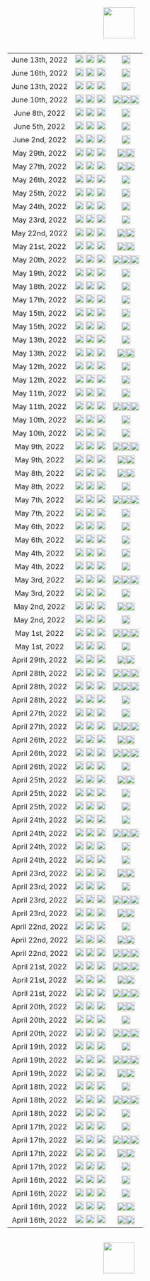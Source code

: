 <html><center><img src="https://upload.wikimedia.org/wikipedia/en/0/03/National_Basketball_Association_logo.svg" width="70"></center><br><center><table align="center">
<tr><td style="text-align:center">June 13th, 2022</td><td style="text-align:center"><img src="https://upload.wikimedia.org/wikipedia/en/8/8f/Boston_Celtics.svg" width="20">  <img src="https://upload.wikimedia.org/wikipedia/commons/8/88/At_sign.svg" width="20"> <img src="https://upload.wikimedia.org/wikipedia/en/0/01/Golden_State_Warriors_logo.svg" width="20"></td><td style="text-align:center"><img src="https://upload.wikimedia.org/wikipedia/commons/3/30/Star-full.png" width="20"></td></tr>
<tr><td style="text-align:center">June 16th, 2022</td><td style="text-align:center"><img src="https://upload.wikimedia.org/wikipedia/en/0/01/Golden_State_Warriors_logo.svg" width="20">  <img src="https://upload.wikimedia.org/wikipedia/commons/8/88/At_sign.svg" width="20"> <img src="https://upload.wikimedia.org/wikipedia/en/8/8f/Boston_Celtics.svg" width="20"></td><td style="text-align:center"><img src="https://upload.wikimedia.org/wikipedia/commons/3/30/Star-full.png" width="20"></td></tr>
<tr><td style="text-align:center">June 13th, 2022</td><td style="text-align:center"><img src="https://upload.wikimedia.org/wikipedia/en/8/8f/Boston_Celtics.svg" width="20">  <img src="https://upload.wikimedia.org/wikipedia/commons/8/88/At_sign.svg" width="20"> <img src="https://upload.wikimedia.org/wikipedia/en/0/01/Golden_State_Warriors_logo.svg" width="20"></td><td style="text-align:center"><img src="https://upload.wikimedia.org/wikipedia/commons/3/30/Star-full.png" width="20"></td></tr>
<tr><td style="text-align:center">June 10th, 2022</td><td style="text-align:center"><img src="https://upload.wikimedia.org/wikipedia/en/0/01/Golden_State_Warriors_logo.svg" width="20">  <img src="https://upload.wikimedia.org/wikipedia/commons/8/88/At_sign.svg" width="20"> <img src="https://upload.wikimedia.org/wikipedia/en/8/8f/Boston_Celtics.svg" width="20"></td><td style="text-align:center"><img src="https://upload.wikimedia.org/wikipedia/commons/3/30/Star-full.png" width="20"><img src="https://upload.wikimedia.org/wikipedia/commons/3/30/Star-full.png" width="20"><img src="https://upload.wikimedia.org/wikipedia/commons/3/30/Star-full.png" width="20"></td></tr>
<tr><td style="text-align:center">June 8th, 2022</td><td style="text-align:center"><img src="https://upload.wikimedia.org/wikipedia/en/0/01/Golden_State_Warriors_logo.svg" width="20">  <img src="https://upload.wikimedia.org/wikipedia/commons/8/88/At_sign.svg" width="20"> <img src="https://upload.wikimedia.org/wikipedia/en/8/8f/Boston_Celtics.svg" width="20"></td><td style="text-align:center"><img src="https://upload.wikimedia.org/wikipedia/commons/3/30/Star-full.png" width="20"></td></tr>
<tr><td style="text-align:center">June 5th, 2022</td><td style="text-align:center"><img src="https://upload.wikimedia.org/wikipedia/en/8/8f/Boston_Celtics.svg" width="20">  <img src="https://upload.wikimedia.org/wikipedia/commons/8/88/At_sign.svg" width="20"> <img src="https://upload.wikimedia.org/wikipedia/en/0/01/Golden_State_Warriors_logo.svg" width="20"></td><td style="text-align:center"><img src="https://upload.wikimedia.org/wikipedia/commons/7/7a/Star-empty.png" width="20"></td></tr>
<tr><td style="text-align:center">June 2nd, 2022</td><td style="text-align:center"><img src="https://upload.wikimedia.org/wikipedia/en/8/8f/Boston_Celtics.svg" width="20">  <img src="https://upload.wikimedia.org/wikipedia/commons/8/88/At_sign.svg" width="20"> <img src="https://upload.wikimedia.org/wikipedia/en/0/01/Golden_State_Warriors_logo.svg" width="20"></td><td style="text-align:center"><img src="https://upload.wikimedia.org/wikipedia/commons/3/30/Star-full.png" width="20"></td></tr>
<tr><td style="text-align:center">May 29th, 2022</td><td style="text-align:center"><img src="https://upload.wikimedia.org/wikipedia/en/8/8f/Boston_Celtics.svg" width="20">  <img src="https://upload.wikimedia.org/wikipedia/commons/8/88/At_sign.svg" width="20"> <img src="https://upload.wikimedia.org/wikipedia/en/f/fb/Miami_Heat_logo.svg" width="20"></td><td style="text-align:center"><img src="https://upload.wikimedia.org/wikipedia/commons/3/30/Star-full.png" width="20"><img src="https://upload.wikimedia.org/wikipedia/commons/3/30/Star-full.png" width="20"></td></tr>
<tr><td style="text-align:center">May 27th, 2022</td><td style="text-align:center"><img src="https://upload.wikimedia.org/wikipedia/en/f/fb/Miami_Heat_logo.svg" width="20">  <img src="https://upload.wikimedia.org/wikipedia/commons/8/88/At_sign.svg" width="20"> <img src="https://upload.wikimedia.org/wikipedia/en/8/8f/Boston_Celtics.svg" width="20"></td><td style="text-align:center"><img src="https://upload.wikimedia.org/wikipedia/commons/3/30/Star-full.png" width="20"><img src="https://upload.wikimedia.org/wikipedia/commons/3/30/Star-full.png" width="20"></td></tr>
<tr><td style="text-align:center">May 26th, 2022</td><td style="text-align:center"><img src="https://upload.wikimedia.org/wikipedia/en/9/97/Dallas_Mavericks_logo.svg" width="20">  <img src="https://upload.wikimedia.org/wikipedia/commons/8/88/At_sign.svg" width="20"> <img src="https://upload.wikimedia.org/wikipedia/en/0/01/Golden_State_Warriors_logo.svg" width="20"></td><td style="text-align:center"><img src="https://upload.wikimedia.org/wikipedia/commons/3/30/Star-full.png" width="20"></td></tr>
<tr><td style="text-align:center">May 25th, 2022</td><td style="text-align:center"><img src="https://upload.wikimedia.org/wikipedia/en/8/8f/Boston_Celtics.svg" width="20">  <img src="https://upload.wikimedia.org/wikipedia/commons/8/88/At_sign.svg" width="20"> <img src="https://upload.wikimedia.org/wikipedia/en/f/fb/Miami_Heat_logo.svg" width="20"></td><td style="text-align:center"><img src="https://upload.wikimedia.org/wikipedia/commons/3/30/Star-full.png" width="20"></td></tr>
<tr><td style="text-align:center">May 24th, 2022</td><td style="text-align:center"><img src="https://upload.wikimedia.org/wikipedia/en/0/01/Golden_State_Warriors_logo.svg" width="20">  <img src="https://upload.wikimedia.org/wikipedia/commons/8/88/At_sign.svg" width="20"> <img src="https://upload.wikimedia.org/wikipedia/en/9/97/Dallas_Mavericks_logo.svg" width="20"></td><td style="text-align:center"><img src="https://upload.wikimedia.org/wikipedia/commons/3/30/Star-full.png" width="20"></td></tr>
<tr><td style="text-align:center">May 23rd, 2022</td><td style="text-align:center"><img src="https://upload.wikimedia.org/wikipedia/en/f/fb/Miami_Heat_logo.svg" width="20">  <img src="https://upload.wikimedia.org/wikipedia/commons/8/88/At_sign.svg" width="20"> <img src="https://upload.wikimedia.org/wikipedia/en/8/8f/Boston_Celtics.svg" width="20"></td><td style="text-align:center"><img src="https://upload.wikimedia.org/wikipedia/commons/7/7a/Star-empty.png" width="20"></td></tr>
<tr><td style="text-align:center">May 22nd, 2022</td><td style="text-align:center"><img src="https://upload.wikimedia.org/wikipedia/en/0/01/Golden_State_Warriors_logo.svg" width="20">  <img src="https://upload.wikimedia.org/wikipedia/commons/8/88/At_sign.svg" width="20"> <img src="https://upload.wikimedia.org/wikipedia/en/9/97/Dallas_Mavericks_logo.svg" width="20"></td><td style="text-align:center"><img src="https://upload.wikimedia.org/wikipedia/commons/3/30/Star-full.png" width="20"><img src="https://upload.wikimedia.org/wikipedia/commons/3/30/Star-full.png" width="20"></td></tr>
<tr><td style="text-align:center">May 21st, 2022</td><td style="text-align:center"><img src="https://upload.wikimedia.org/wikipedia/en/f/fb/Miami_Heat_logo.svg" width="20">  <img src="https://upload.wikimedia.org/wikipedia/commons/8/88/At_sign.svg" width="20"> <img src="https://upload.wikimedia.org/wikipedia/en/8/8f/Boston_Celtics.svg" width="20"></td><td style="text-align:center"><img src="https://upload.wikimedia.org/wikipedia/commons/3/30/Star-full.png" width="20"><img src="https://upload.wikimedia.org/wikipedia/commons/3/30/Star-full.png" width="20"></td></tr>
<tr><td style="text-align:center">May 20th, 2022</td><td style="text-align:center"><img src="https://upload.wikimedia.org/wikipedia/en/9/97/Dallas_Mavericks_logo.svg" width="20">  <img src="https://upload.wikimedia.org/wikipedia/commons/8/88/At_sign.svg" width="20"> <img src="https://upload.wikimedia.org/wikipedia/en/0/01/Golden_State_Warriors_logo.svg" width="20"></td><td style="text-align:center"><img src="https://upload.wikimedia.org/wikipedia/commons/3/30/Star-full.png" width="20"><img src="https://upload.wikimedia.org/wikipedia/commons/3/30/Star-full.png" width="20"><img src="https://upload.wikimedia.org/wikipedia/commons/3/30/Star-full.png" width="20"></td></tr>
<tr><td style="text-align:center">May 19th, 2022</td><td style="text-align:center"><img src="https://upload.wikimedia.org/wikipedia/en/8/8f/Boston_Celtics.svg" width="20">  <img src="https://upload.wikimedia.org/wikipedia/commons/8/88/At_sign.svg" width="20"> <img src="https://upload.wikimedia.org/wikipedia/en/f/fb/Miami_Heat_logo.svg" width="20"></td><td style="text-align:center"><img src="https://upload.wikimedia.org/wikipedia/commons/7/7a/Star-empty.png" width="20"></td></tr>
<tr><td style="text-align:center">May 18th, 2022</td><td style="text-align:center"><img src="https://upload.wikimedia.org/wikipedia/en/9/97/Dallas_Mavericks_logo.svg" width="20">  <img src="https://upload.wikimedia.org/wikipedia/commons/8/88/At_sign.svg" width="20"> <img src="https://upload.wikimedia.org/wikipedia/en/0/01/Golden_State_Warriors_logo.svg" width="20"></td><td style="text-align:center"><img src="https://upload.wikimedia.org/wikipedia/commons/7/7a/Star-empty.png" width="20"></td></tr>
<tr><td style="text-align:center">May 17th, 2022</td><td style="text-align:center"><img src="https://upload.wikimedia.org/wikipedia/en/8/8f/Boston_Celtics.svg" width="20">  <img src="https://upload.wikimedia.org/wikipedia/commons/8/88/At_sign.svg" width="20"> <img src="https://upload.wikimedia.org/wikipedia/en/f/fb/Miami_Heat_logo.svg" width="20"></td><td style="text-align:center"><img src="https://upload.wikimedia.org/wikipedia/commons/3/30/Star-full.png" width="20"></td></tr>
<tr><td style="text-align:center">May 15th, 2022</td><td style="text-align:center"><img src="https://upload.wikimedia.org/wikipedia/en/9/97/Dallas_Mavericks_logo.svg" width="20">  <img src="https://upload.wikimedia.org/wikipedia/commons/8/88/At_sign.svg" width="20"> <img src="https://upload.wikimedia.org/wikipedia/en/d/dc/Phoenix_Suns_logo.svg" width="20"></td><td style="text-align:center"><img src="https://upload.wikimedia.org/wikipedia/commons/7/7a/Star-empty.png" width="20"></td></tr>
<tr><td style="text-align:center">May 15th, 2022</td><td style="text-align:center"><img src="https://upload.wikimedia.org/wikipedia/en/4/4a/Milwaukee_Bucks_logo.svg" width="20">  <img src="https://upload.wikimedia.org/wikipedia/commons/8/88/At_sign.svg" width="20"> <img src="https://upload.wikimedia.org/wikipedia/en/8/8f/Boston_Celtics.svg" width="20"></td><td style="text-align:center"><img src="https://upload.wikimedia.org/wikipedia/commons/7/7a/Star-empty.png" width="20"></td></tr>
<tr><td style="text-align:center">May 13th, 2022</td><td style="text-align:center"><img src="https://upload.wikimedia.org/wikipedia/en/8/8f/Boston_Celtics.svg" width="20">  <img src="https://upload.wikimedia.org/wikipedia/commons/8/88/At_sign.svg" width="20"> <img src="https://upload.wikimedia.org/wikipedia/en/4/4a/Milwaukee_Bucks_logo.svg" width="20"></td><td style="text-align:center"><img src="https://upload.wikimedia.org/wikipedia/commons/3/30/Star-full.png" width="20"></td></tr>
<tr><td style="text-align:center">May 13th, 2022</td><td style="text-align:center"><img src="https://upload.wikimedia.org/wikipedia/en/f/f1/Memphis_Grizzlies.svg" width="20">  <img src="https://upload.wikimedia.org/wikipedia/commons/8/88/At_sign.svg" width="20"> <img src="https://upload.wikimedia.org/wikipedia/en/0/01/Golden_State_Warriors_logo.svg" width="20"></td><td style="text-align:center"><img src="https://upload.wikimedia.org/wikipedia/commons/3/30/Star-full.png" width="20"><img src="https://upload.wikimedia.org/wikipedia/commons/3/30/Star-full.png" width="20"></td></tr>
<tr><td style="text-align:center">May 12th, 2022</td><td style="text-align:center"><img src="https://upload.wikimedia.org/wikipedia/en/d/dc/Phoenix_Suns_logo.svg" width="20">  <img src="https://upload.wikimedia.org/wikipedia/commons/8/88/At_sign.svg" width="20"> <img src="https://upload.wikimedia.org/wikipedia/en/9/97/Dallas_Mavericks_logo.svg" width="20"></td><td style="text-align:center"><img src="https://upload.wikimedia.org/wikipedia/commons/7/7a/Star-empty.png" width="20"></td></tr>
<tr><td style="text-align:center">May 12th, 2022</td><td style="text-align:center"><img src="https://upload.wikimedia.org/wikipedia/en/f/fb/Miami_Heat_logo.svg" width="20">  <img src="https://upload.wikimedia.org/wikipedia/commons/8/88/At_sign.svg" width="20"> <img src="https://upload.wikimedia.org/wikipedia/en/0/0e/Philadelphia_76ers_logo.svg" width="20"></td><td style="text-align:center"><img src="https://upload.wikimedia.org/wikipedia/commons/3/30/Star-full.png" width="20"></td></tr>
<tr><td style="text-align:center">May 11th, 2022</td><td style="text-align:center"><img src="https://upload.wikimedia.org/wikipedia/en/0/01/Golden_State_Warriors_logo.svg" width="20">  <img src="https://upload.wikimedia.org/wikipedia/commons/8/88/At_sign.svg" width="20"> <img src="https://upload.wikimedia.org/wikipedia/en/f/f1/Memphis_Grizzlies.svg" width="20"></td><td style="text-align:center"><img src="https://upload.wikimedia.org/wikipedia/commons/7/7a/Star-empty.png" width="20"></td></tr>
<tr><td style="text-align:center">May 11th, 2022</td><td style="text-align:center"><img src="https://upload.wikimedia.org/wikipedia/en/4/4a/Milwaukee_Bucks_logo.svg" width="20">  <img src="https://upload.wikimedia.org/wikipedia/commons/8/88/At_sign.svg" width="20"> <img src="https://upload.wikimedia.org/wikipedia/en/8/8f/Boston_Celtics.svg" width="20"></td><td style="text-align:center"><img src="https://upload.wikimedia.org/wikipedia/commons/3/30/Star-full.png" width="20"><img src="https://upload.wikimedia.org/wikipedia/commons/3/30/Star-full.png" width="20"><img src="https://upload.wikimedia.org/wikipedia/commons/3/30/Star-full.png" width="20"></td></tr>
<tr><td style="text-align:center">May 10th, 2022</td><td style="text-align:center"><img src="https://upload.wikimedia.org/wikipedia/en/9/97/Dallas_Mavericks_logo.svg" width="20">  <img src="https://upload.wikimedia.org/wikipedia/commons/8/88/At_sign.svg" width="20"> <img src="https://upload.wikimedia.org/wikipedia/en/d/dc/Phoenix_Suns_logo.svg" width="20"></td><td style="text-align:center"><img src="https://upload.wikimedia.org/wikipedia/commons/7/7a/Star-empty.png" width="20"></td></tr>
<tr><td style="text-align:center">May 10th, 2022</td><td style="text-align:center"><img src="https://upload.wikimedia.org/wikipedia/en/0/0e/Philadelphia_76ers_logo.svg" width="20">  <img src="https://upload.wikimedia.org/wikipedia/commons/8/88/At_sign.svg" width="20"> <img src="https://upload.wikimedia.org/wikipedia/en/f/fb/Miami_Heat_logo.svg" width="20"></td><td style="text-align:center"><img src="https://upload.wikimedia.org/wikipedia/commons/7/7a/Star-empty.png" width="20"></td></tr>
<tr><td style="text-align:center">May 9th, 2022</td><td style="text-align:center"><img src="https://upload.wikimedia.org/wikipedia/en/f/f1/Memphis_Grizzlies.svg" width="20">  <img src="https://upload.wikimedia.org/wikipedia/commons/8/88/At_sign.svg" width="20"> <img src="https://upload.wikimedia.org/wikipedia/en/0/01/Golden_State_Warriors_logo.svg" width="20"></td><td style="text-align:center"><img src="https://upload.wikimedia.org/wikipedia/commons/3/30/Star-full.png" width="20"><img src="https://upload.wikimedia.org/wikipedia/commons/3/30/Star-full.png" width="20"><img src="https://upload.wikimedia.org/wikipedia/commons/3/30/Star-full.png" width="20"></td></tr>
<tr><td style="text-align:center">May 9th, 2022</td><td style="text-align:center"><img src="https://upload.wikimedia.org/wikipedia/en/8/8f/Boston_Celtics.svg" width="20">  <img src="https://upload.wikimedia.org/wikipedia/commons/8/88/At_sign.svg" width="20"> <img src="https://upload.wikimedia.org/wikipedia/en/4/4a/Milwaukee_Bucks_logo.svg" width="20"></td><td style="text-align:center"><img src="https://upload.wikimedia.org/wikipedia/commons/3/30/Star-full.png" width="20"><img src="https://upload.wikimedia.org/wikipedia/commons/3/30/Star-full.png" width="20"></td></tr>
<tr><td style="text-align:center">May 8th, 2022</td><td style="text-align:center"><img src="https://upload.wikimedia.org/wikipedia/en/f/fb/Miami_Heat_logo.svg" width="20">  <img src="https://upload.wikimedia.org/wikipedia/commons/8/88/At_sign.svg" width="20"> <img src="https://upload.wikimedia.org/wikipedia/en/0/0e/Philadelphia_76ers_logo.svg" width="20"></td><td style="text-align:center"><img src="https://upload.wikimedia.org/wikipedia/commons/3/30/Star-full.png" width="20"><img src="https://upload.wikimedia.org/wikipedia/commons/3/30/Star-full.png" width="20"></td></tr>
<tr><td style="text-align:center">May 8th, 2022</td><td style="text-align:center"><img src="https://upload.wikimedia.org/wikipedia/en/d/dc/Phoenix_Suns_logo.svg" width="20">  <img src="https://upload.wikimedia.org/wikipedia/commons/8/88/At_sign.svg" width="20"> <img src="https://upload.wikimedia.org/wikipedia/en/9/97/Dallas_Mavericks_logo.svg" width="20"></td><td style="text-align:center"><img src="https://upload.wikimedia.org/wikipedia/commons/3/30/Star-full.png" width="20"></td></tr>
<tr><td style="text-align:center">May 7th, 2022</td><td style="text-align:center"><img src="https://upload.wikimedia.org/wikipedia/en/8/8f/Boston_Celtics.svg" width="20">  <img src="https://upload.wikimedia.org/wikipedia/commons/8/88/At_sign.svg" width="20"> <img src="https://upload.wikimedia.org/wikipedia/en/4/4a/Milwaukee_Bucks_logo.svg" width="20"></td><td style="text-align:center"><img src="https://upload.wikimedia.org/wikipedia/commons/3/30/Star-full.png" width="20"><img src="https://upload.wikimedia.org/wikipedia/commons/3/30/Star-full.png" width="20"><img src="https://upload.wikimedia.org/wikipedia/commons/3/30/Star-full.png" width="20"></td></tr>
<tr><td style="text-align:center">May 7th, 2022</td><td style="text-align:center"><img src="https://upload.wikimedia.org/wikipedia/en/f/f1/Memphis_Grizzlies.svg" width="20">  <img src="https://upload.wikimedia.org/wikipedia/commons/8/88/At_sign.svg" width="20"> <img src="https://upload.wikimedia.org/wikipedia/en/0/01/Golden_State_Warriors_logo.svg" width="20"></td><td style="text-align:center"><img src="https://upload.wikimedia.org/wikipedia/commons/7/7a/Star-empty.png" width="20"></td></tr>
<tr><td style="text-align:center">May 6th, 2022</td><td style="text-align:center"><img src="https://upload.wikimedia.org/wikipedia/en/d/dc/Phoenix_Suns_logo.svg" width="20">  <img src="https://upload.wikimedia.org/wikipedia/commons/8/88/At_sign.svg" width="20"> <img src="https://upload.wikimedia.org/wikipedia/en/9/97/Dallas_Mavericks_logo.svg" width="20"></td><td style="text-align:center"><img src="https://upload.wikimedia.org/wikipedia/commons/3/30/Star-full.png" width="20"></td></tr>
<tr><td style="text-align:center">May 6th, 2022</td><td style="text-align:center"><img src="https://upload.wikimedia.org/wikipedia/en/f/fb/Miami_Heat_logo.svg" width="20">  <img src="https://upload.wikimedia.org/wikipedia/commons/8/88/At_sign.svg" width="20"> <img src="https://upload.wikimedia.org/wikipedia/en/0/0e/Philadelphia_76ers_logo.svg" width="20"></td><td style="text-align:center"><img src="https://upload.wikimedia.org/wikipedia/commons/3/30/Star-full.png" width="20"></td></tr>
<tr><td style="text-align:center">May 4th, 2022</td><td style="text-align:center"><img src="https://upload.wikimedia.org/wikipedia/en/0/0e/Philadelphia_76ers_logo.svg" width="20">  <img src="https://upload.wikimedia.org/wikipedia/commons/8/88/At_sign.svg" width="20"> <img src="https://upload.wikimedia.org/wikipedia/en/f/fb/Miami_Heat_logo.svg" width="20"></td><td style="text-align:center"><img src="https://upload.wikimedia.org/wikipedia/commons/7/7a/Star-empty.png" width="20"></td></tr>
<tr><td style="text-align:center">May 4th, 2022</td><td style="text-align:center"><img src="https://upload.wikimedia.org/wikipedia/en/9/97/Dallas_Mavericks_logo.svg" width="20">  <img src="https://upload.wikimedia.org/wikipedia/commons/8/88/At_sign.svg" width="20"> <img src="https://upload.wikimedia.org/wikipedia/en/d/dc/Phoenix_Suns_logo.svg" width="20"></td><td style="text-align:center"><img src="https://upload.wikimedia.org/wikipedia/commons/3/30/Star-full.png" width="20"></td></tr>
<tr><td style="text-align:center">May 3rd, 2022</td><td style="text-align:center"><img src="https://upload.wikimedia.org/wikipedia/en/0/01/Golden_State_Warriors_logo.svg" width="20">  <img src="https://upload.wikimedia.org/wikipedia/commons/8/88/At_sign.svg" width="20"> <img src="https://upload.wikimedia.org/wikipedia/en/f/f1/Memphis_Grizzlies.svg" width="20"></td><td style="text-align:center"><img src="https://upload.wikimedia.org/wikipedia/commons/3/30/Star-full.png" width="20"><img src="https://upload.wikimedia.org/wikipedia/commons/3/30/Star-full.png" width="20"><img src="https://upload.wikimedia.org/wikipedia/commons/3/30/Star-full.png" width="20"></td></tr>
<tr><td style="text-align:center">May 3rd, 2022</td><td style="text-align:center"><img src="https://upload.wikimedia.org/wikipedia/en/4/4a/Milwaukee_Bucks_logo.svg" width="20">  <img src="https://upload.wikimedia.org/wikipedia/commons/8/88/At_sign.svg" width="20"> <img src="https://upload.wikimedia.org/wikipedia/en/8/8f/Boston_Celtics.svg" width="20"></td><td style="text-align:center"><img src="https://upload.wikimedia.org/wikipedia/commons/7/7a/Star-empty.png" width="20"></td></tr>
<tr><td style="text-align:center">May 2nd, 2022</td><td style="text-align:center"><img src="https://upload.wikimedia.org/wikipedia/en/9/97/Dallas_Mavericks_logo.svg" width="20">  <img src="https://upload.wikimedia.org/wikipedia/commons/8/88/At_sign.svg" width="20"> <img src="https://upload.wikimedia.org/wikipedia/en/d/dc/Phoenix_Suns_logo.svg" width="20"></td><td style="text-align:center"><img src="https://upload.wikimedia.org/wikipedia/commons/3/30/Star-full.png" width="20"><img src="https://upload.wikimedia.org/wikipedia/commons/3/30/Star-full.png" width="20"></td></tr>
<tr><td style="text-align:center">May 2nd, 2022</td><td style="text-align:center"><img src="https://upload.wikimedia.org/wikipedia/en/0/0e/Philadelphia_76ers_logo.svg" width="20">  <img src="https://upload.wikimedia.org/wikipedia/commons/8/88/At_sign.svg" width="20"> <img src="https://upload.wikimedia.org/wikipedia/en/f/fb/Miami_Heat_logo.svg" width="20"></td><td style="text-align:center"><img src="https://upload.wikimedia.org/wikipedia/commons/3/30/Star-full.png" width="20"></td></tr>
<tr><td style="text-align:center">May 1st, 2022</td><td style="text-align:center"><img src="https://upload.wikimedia.org/wikipedia/en/0/01/Golden_State_Warriors_logo.svg" width="20">  <img src="https://upload.wikimedia.org/wikipedia/commons/8/88/At_sign.svg" width="20"> <img src="https://upload.wikimedia.org/wikipedia/en/f/f1/Memphis_Grizzlies.svg" width="20"></td><td style="text-align:center"><img src="https://upload.wikimedia.org/wikipedia/commons/3/30/Star-full.png" width="20"><img src="https://upload.wikimedia.org/wikipedia/commons/3/30/Star-full.png" width="20"><img src="https://upload.wikimedia.org/wikipedia/commons/3/30/Star-full.png" width="20"></td></tr>
<tr><td style="text-align:center">May 1st, 2022</td><td style="text-align:center"><img src="https://upload.wikimedia.org/wikipedia/en/4/4a/Milwaukee_Bucks_logo.svg" width="20">  <img src="https://upload.wikimedia.org/wikipedia/commons/8/88/At_sign.svg" width="20"> <img src="https://upload.wikimedia.org/wikipedia/en/8/8f/Boston_Celtics.svg" width="20"></td><td style="text-align:center"><img src="https://upload.wikimedia.org/wikipedia/commons/3/30/Star-full.png" width="20"></td></tr>
<tr><td style="text-align:center">April 29th, 2022</td><td style="text-align:center"><img src="https://upload.wikimedia.org/wikipedia/en/f/f1/Memphis_Grizzlies.svg" width="20">  <img src="https://upload.wikimedia.org/wikipedia/commons/8/88/At_sign.svg" width="20"> <img src="https://upload.wikimedia.org/wikipedia/en/c/c2/Minnesota_Timberwolves_logo.svg" width="20"></td><td style="text-align:center"><img src="https://upload.wikimedia.org/wikipedia/commons/3/30/Star-full.png" width="20"><img src="https://upload.wikimedia.org/wikipedia/commons/3/30/Star-full.png" width="20"></td></tr>
<tr><td style="text-align:center">April 28th, 2022</td><td style="text-align:center"><img src="https://upload.wikimedia.org/wikipedia/en/9/97/Dallas_Mavericks_logo.svg" width="20">  <img src="https://upload.wikimedia.org/wikipedia/commons/8/88/At_sign.svg" width="20"> <img src="https://upload.wikimedia.org/wikipedia/en/5/52/Utah_Jazz_logo_2022.svg" width="20"></td><td style="text-align:center"><img src="https://upload.wikimedia.org/wikipedia/commons/3/30/Star-full.png" width="20"><img src="https://upload.wikimedia.org/wikipedia/commons/3/30/Star-full.png" width="20"><img src="https://upload.wikimedia.org/wikipedia/commons/3/30/Star-full.png" width="20"></td></tr>
<tr><td style="text-align:center">April 28th, 2022</td><td style="text-align:center"><img src="https://upload.wikimedia.org/wikipedia/en/d/dc/Phoenix_Suns_logo.svg" width="20">  <img src="https://upload.wikimedia.org/wikipedia/commons/8/88/At_sign.svg" width="20"> <img src="https://upload.wikimedia.org/wikipedia/en/0/0d/New_Orleans_Pelicans_logo.svg" width="20"></td><td style="text-align:center"><img src="https://upload.wikimedia.org/wikipedia/commons/3/30/Star-full.png" width="20"><img src="https://upload.wikimedia.org/wikipedia/commons/3/30/Star-full.png" width="20"><img src="https://upload.wikimedia.org/wikipedia/commons/3/30/Star-full.png" width="20"></td></tr>
<tr><td style="text-align:center">April 28th, 2022</td><td style="text-align:center"><img src="https://upload.wikimedia.org/wikipedia/en/0/0e/Philadelphia_76ers_logo.svg" width="20">  <img src="https://upload.wikimedia.org/wikipedia/commons/8/88/At_sign.svg" width="20"> <img src="https://upload.wikimedia.org/wikipedia/en/3/36/Toronto_Raptors_logo.svg" width="20"></td><td style="text-align:center"><img src="https://upload.wikimedia.org/wikipedia/commons/7/7a/Star-empty.png" width="20"></td></tr>
<tr><td style="text-align:center">April 27th, 2022</td><td style="text-align:center"><img src="https://upload.wikimedia.org/wikipedia/en/6/67/Chicago_Bulls_logo.svg" width="20">  <img src="https://upload.wikimedia.org/wikipedia/commons/8/88/At_sign.svg" width="20"> <img src="https://upload.wikimedia.org/wikipedia/en/4/4a/Milwaukee_Bucks_logo.svg" width="20"></td><td style="text-align:center"><img src="https://upload.wikimedia.org/wikipedia/commons/7/7a/Star-empty.png" width="20"></td></tr>
<tr><td style="text-align:center">April 27th, 2022</td><td style="text-align:center"><img src="https://upload.wikimedia.org/wikipedia/en/7/76/Denver_Nuggets.svg" width="20">  <img src="https://upload.wikimedia.org/wikipedia/commons/8/88/At_sign.svg" width="20"> <img src="https://upload.wikimedia.org/wikipedia/en/0/01/Golden_State_Warriors_logo.svg" width="20"></td><td style="text-align:center"><img src="https://upload.wikimedia.org/wikipedia/commons/3/30/Star-full.png" width="20"><img src="https://upload.wikimedia.org/wikipedia/commons/3/30/Star-full.png" width="20"><img src="https://upload.wikimedia.org/wikipedia/commons/3/30/Star-full.png" width="20"></td></tr>
<tr><td style="text-align:center">April 26th, 2022</td><td style="text-align:center"><img src="https://upload.wikimedia.org/wikipedia/en/2/24/Atlanta_Hawks_logo.svg" width="20">  <img src="https://upload.wikimedia.org/wikipedia/commons/8/88/At_sign.svg" width="20"> <img src="https://upload.wikimedia.org/wikipedia/en/f/fb/Miami_Heat_logo.svg" width="20"></td><td style="text-align:center"><img src="https://upload.wikimedia.org/wikipedia/commons/3/30/Star-full.png" width="20"><img src="https://upload.wikimedia.org/wikipedia/commons/3/30/Star-full.png" width="20"></td></tr>
<tr><td style="text-align:center">April 26th, 2022</td><td style="text-align:center"><img src="https://upload.wikimedia.org/wikipedia/en/c/c2/Minnesota_Timberwolves_logo.svg" width="20">  <img src="https://upload.wikimedia.org/wikipedia/commons/8/88/At_sign.svg" width="20"> <img src="https://upload.wikimedia.org/wikipedia/en/f/f1/Memphis_Grizzlies.svg" width="20"></td><td style="text-align:center"><img src="https://upload.wikimedia.org/wikipedia/commons/3/30/Star-full.png" width="20"><img src="https://upload.wikimedia.org/wikipedia/commons/3/30/Star-full.png" width="20"><img src="https://upload.wikimedia.org/wikipedia/commons/3/30/Star-full.png" width="20"></td></tr>
<tr><td style="text-align:center">April 26th, 2022</td><td style="text-align:center"><img src="https://upload.wikimedia.org/wikipedia/en/0/0d/New_Orleans_Pelicans_logo.svg" width="20">  <img src="https://upload.wikimedia.org/wikipedia/commons/8/88/At_sign.svg" width="20"> <img src="https://upload.wikimedia.org/wikipedia/en/d/dc/Phoenix_Suns_logo.svg" width="20"></td><td style="text-align:center"><img src="https://upload.wikimedia.org/wikipedia/commons/7/7a/Star-empty.png" width="20"></td></tr>
<tr><td style="text-align:center">April 25th, 2022</td><td style="text-align:center"><img src="https://upload.wikimedia.org/wikipedia/en/8/8f/Boston_Celtics.svg" width="20">  <img src="https://upload.wikimedia.org/wikipedia/commons/8/88/At_sign.svg" width="20"> <img src="https://upload.wikimedia.org/wikipedia/commons/4/44/Brooklyn_Nets_newlogo.svg" width="20"></td><td style="text-align:center"><img src="https://upload.wikimedia.org/wikipedia/commons/3/30/Star-full.png" width="20"><img src="https://upload.wikimedia.org/wikipedia/commons/3/30/Star-full.png" width="20"></td></tr>
<tr><td style="text-align:center">April 25th, 2022</td><td style="text-align:center"><img src="https://upload.wikimedia.org/wikipedia/en/3/36/Toronto_Raptors_logo.svg" width="20">  <img src="https://upload.wikimedia.org/wikipedia/commons/8/88/At_sign.svg" width="20"> <img src="https://upload.wikimedia.org/wikipedia/en/0/0e/Philadelphia_76ers_logo.svg" width="20"></td><td style="text-align:center"><img src="https://upload.wikimedia.org/wikipedia/commons/7/7a/Star-empty.png" width="20"></td></tr>
<tr><td style="text-align:center">April 25th, 2022</td><td style="text-align:center"><img src="https://upload.wikimedia.org/wikipedia/en/5/52/Utah_Jazz_logo_2022.svg" width="20">  <img src="https://upload.wikimedia.org/wikipedia/commons/8/88/At_sign.svg" width="20"> <img src="https://upload.wikimedia.org/wikipedia/en/9/97/Dallas_Mavericks_logo.svg" width="20"></td><td style="text-align:center"><img src="https://upload.wikimedia.org/wikipedia/commons/7/7a/Star-empty.png" width="20"></td></tr>
<tr><td style="text-align:center">April 24th, 2022</td><td style="text-align:center"><img src="https://upload.wikimedia.org/wikipedia/en/4/4a/Milwaukee_Bucks_logo.svg" width="20">  <img src="https://upload.wikimedia.org/wikipedia/commons/8/88/At_sign.svg" width="20"> <img src="https://upload.wikimedia.org/wikipedia/en/6/67/Chicago_Bulls_logo.svg" width="20"></td><td style="text-align:center"><img src="https://upload.wikimedia.org/wikipedia/commons/7/7a/Star-empty.png" width="20"></td></tr>
<tr><td style="text-align:center">April 24th, 2022</td><td style="text-align:center"><img src="https://upload.wikimedia.org/wikipedia/en/0/01/Golden_State_Warriors_logo.svg" width="20">  <img src="https://upload.wikimedia.org/wikipedia/commons/8/88/At_sign.svg" width="20"> <img src="https://upload.wikimedia.org/wikipedia/en/7/76/Denver_Nuggets.svg" width="20"></td><td style="text-align:center"><img src="https://upload.wikimedia.org/wikipedia/commons/3/30/Star-full.png" width="20"><img src="https://upload.wikimedia.org/wikipedia/commons/3/30/Star-full.png" width="20"><img src="https://upload.wikimedia.org/wikipedia/commons/3/30/Star-full.png" width="20"></td></tr>
<tr><td style="text-align:center">April 24th, 2022</td><td style="text-align:center"><img src="https://upload.wikimedia.org/wikipedia/en/d/dc/Phoenix_Suns_logo.svg" width="20">  <img src="https://upload.wikimedia.org/wikipedia/commons/8/88/At_sign.svg" width="20"> <img src="https://upload.wikimedia.org/wikipedia/en/0/0d/New_Orleans_Pelicans_logo.svg" width="20"></td><td style="text-align:center"><img src="https://upload.wikimedia.org/wikipedia/commons/3/30/Star-full.png" width="20"></td></tr>
<tr><td style="text-align:center">April 24th, 2022</td><td style="text-align:center"><img src="https://upload.wikimedia.org/wikipedia/en/f/fb/Miami_Heat_logo.svg" width="20">  <img src="https://upload.wikimedia.org/wikipedia/commons/8/88/At_sign.svg" width="20"> <img src="https://upload.wikimedia.org/wikipedia/en/2/24/Atlanta_Hawks_logo.svg" width="20"></td><td style="text-align:center"><img src="https://upload.wikimedia.org/wikipedia/commons/7/7a/Star-empty.png" width="20"></td></tr>
<tr><td style="text-align:center">April 23rd, 2022</td><td style="text-align:center"><img src="https://upload.wikimedia.org/wikipedia/en/f/f1/Memphis_Grizzlies.svg" width="20">  <img src="https://upload.wikimedia.org/wikipedia/commons/8/88/At_sign.svg" width="20"> <img src="https://upload.wikimedia.org/wikipedia/en/c/c2/Minnesota_Timberwolves_logo.svg" width="20"></td><td style="text-align:center"><img src="https://upload.wikimedia.org/wikipedia/commons/3/30/Star-full.png" width="20"><img src="https://upload.wikimedia.org/wikipedia/commons/3/30/Star-full.png" width="20"></td></tr>
<tr><td style="text-align:center">April 23rd, 2022</td><td style="text-align:center"><img src="https://upload.wikimedia.org/wikipedia/en/0/0e/Philadelphia_76ers_logo.svg" width="20">  <img src="https://upload.wikimedia.org/wikipedia/commons/8/88/At_sign.svg" width="20"> <img src="https://upload.wikimedia.org/wikipedia/en/3/36/Toronto_Raptors_logo.svg" width="20"></td><td style="text-align:center"><img src="https://upload.wikimedia.org/wikipedia/commons/3/30/Star-full.png" width="20"></td></tr>
<tr><td style="text-align:center">April 23rd, 2022</td><td style="text-align:center"><img src="https://upload.wikimedia.org/wikipedia/en/9/97/Dallas_Mavericks_logo.svg" width="20">  <img src="https://upload.wikimedia.org/wikipedia/commons/8/88/At_sign.svg" width="20"> <img src="https://upload.wikimedia.org/wikipedia/en/5/52/Utah_Jazz_logo_2022.svg" width="20"></td><td style="text-align:center"><img src="https://upload.wikimedia.org/wikipedia/commons/3/30/Star-full.png" width="20"><img src="https://upload.wikimedia.org/wikipedia/commons/3/30/Star-full.png" width="20"><img src="https://upload.wikimedia.org/wikipedia/commons/3/30/Star-full.png" width="20"></td></tr>
<tr><td style="text-align:center">April 23rd, 2022</td><td style="text-align:center"><img src="https://upload.wikimedia.org/wikipedia/en/8/8f/Boston_Celtics.svg" width="20">  <img src="https://upload.wikimedia.org/wikipedia/commons/8/88/At_sign.svg" width="20"> <img src="https://upload.wikimedia.org/wikipedia/commons/4/44/Brooklyn_Nets_newlogo.svg" width="20"></td><td style="text-align:center"><img src="https://upload.wikimedia.org/wikipedia/commons/3/30/Star-full.png" width="20"><img src="https://upload.wikimedia.org/wikipedia/commons/3/30/Star-full.png" width="20"></td></tr>
<tr><td style="text-align:center">April 22nd, 2022</td><td style="text-align:center"><img src="https://upload.wikimedia.org/wikipedia/en/4/4a/Milwaukee_Bucks_logo.svg" width="20">  <img src="https://upload.wikimedia.org/wikipedia/commons/8/88/At_sign.svg" width="20"> <img src="https://upload.wikimedia.org/wikipedia/en/6/67/Chicago_Bulls_logo.svg" width="20"></td><td style="text-align:center"><img src="https://upload.wikimedia.org/wikipedia/commons/7/7a/Star-empty.png" width="20"></td></tr>
<tr><td style="text-align:center">April 22nd, 2022</td><td style="text-align:center"><img src="https://upload.wikimedia.org/wikipedia/en/d/dc/Phoenix_Suns_logo.svg" width="20">  <img src="https://upload.wikimedia.org/wikipedia/commons/8/88/At_sign.svg" width="20"> <img src="https://upload.wikimedia.org/wikipedia/en/0/0d/New_Orleans_Pelicans_logo.svg" width="20"></td><td style="text-align:center"><img src="https://upload.wikimedia.org/wikipedia/commons/3/30/Star-full.png" width="20"><img src="https://upload.wikimedia.org/wikipedia/commons/3/30/Star-full.png" width="20"></td></tr>
<tr><td style="text-align:center">April 22nd, 2022</td><td style="text-align:center"><img src="https://upload.wikimedia.org/wikipedia/en/f/fb/Miami_Heat_logo.svg" width="20">  <img src="https://upload.wikimedia.org/wikipedia/commons/8/88/At_sign.svg" width="20"> <img src="https://upload.wikimedia.org/wikipedia/en/2/24/Atlanta_Hawks_logo.svg" width="20"></td><td style="text-align:center"><img src="https://upload.wikimedia.org/wikipedia/commons/3/30/Star-full.png" width="20"><img src="https://upload.wikimedia.org/wikipedia/commons/3/30/Star-full.png" width="20"><img src="https://upload.wikimedia.org/wikipedia/commons/3/30/Star-full.png" width="20"></td></tr>
<tr><td style="text-align:center">April 21st, 2022</td><td style="text-align:center"><img src="https://upload.wikimedia.org/wikipedia/en/f/f1/Memphis_Grizzlies.svg" width="20">  <img src="https://upload.wikimedia.org/wikipedia/commons/8/88/At_sign.svg" width="20"> <img src="https://upload.wikimedia.org/wikipedia/en/c/c2/Minnesota_Timberwolves_logo.svg" width="20"></td><td style="text-align:center"><img src="https://upload.wikimedia.org/wikipedia/commons/3/30/Star-full.png" width="20"><img src="https://upload.wikimedia.org/wikipedia/commons/3/30/Star-full.png" width="20"><img src="https://upload.wikimedia.org/wikipedia/commons/3/30/Star-full.png" width="20"></td></tr>
<tr><td style="text-align:center">April 21st, 2022</td><td style="text-align:center"><img src="https://upload.wikimedia.org/wikipedia/en/9/97/Dallas_Mavericks_logo.svg" width="20">  <img src="https://upload.wikimedia.org/wikipedia/commons/8/88/At_sign.svg" width="20"> <img src="https://upload.wikimedia.org/wikipedia/en/5/52/Utah_Jazz_logo_2022.svg" width="20"></td><td style="text-align:center"><img src="https://upload.wikimedia.org/wikipedia/commons/3/30/Star-full.png" width="20"><img src="https://upload.wikimedia.org/wikipedia/commons/3/30/Star-full.png" width="20"></td></tr>
<tr><td style="text-align:center">April 21st, 2022</td><td style="text-align:center"><img src="https://upload.wikimedia.org/wikipedia/en/0/01/Golden_State_Warriors_logo.svg" width="20">  <img src="https://upload.wikimedia.org/wikipedia/commons/8/88/At_sign.svg" width="20"> <img src="https://upload.wikimedia.org/wikipedia/en/7/76/Denver_Nuggets.svg" width="20"></td><td style="text-align:center"><img src="https://upload.wikimedia.org/wikipedia/commons/3/30/Star-full.png" width="20"><img src="https://upload.wikimedia.org/wikipedia/commons/3/30/Star-full.png" width="20"><img src="https://upload.wikimedia.org/wikipedia/commons/3/30/Star-full.png" width="20"></td></tr>
<tr><td style="text-align:center">April 20th, 2022</td><td style="text-align:center"><img src="https://upload.wikimedia.org/wikipedia/en/6/67/Chicago_Bulls_logo.svg" width="20">  <img src="https://upload.wikimedia.org/wikipedia/commons/8/88/At_sign.svg" width="20"> <img src="https://upload.wikimedia.org/wikipedia/en/4/4a/Milwaukee_Bucks_logo.svg" width="20"></td><td style="text-align:center"><img src="https://upload.wikimedia.org/wikipedia/commons/3/30/Star-full.png" width="20"><img src="https://upload.wikimedia.org/wikipedia/commons/3/30/Star-full.png" width="20"></td></tr>
<tr><td style="text-align:center">April 20th, 2022</td><td style="text-align:center"><img src="https://upload.wikimedia.org/wikipedia/commons/4/44/Brooklyn_Nets_newlogo.svg" width="20">  <img src="https://upload.wikimedia.org/wikipedia/commons/8/88/At_sign.svg" width="20"> <img src="https://upload.wikimedia.org/wikipedia/en/8/8f/Boston_Celtics.svg" width="20"></td><td style="text-align:center"><img src="https://upload.wikimedia.org/wikipedia/commons/3/30/Star-full.png" width="20"></td></tr>
<tr><td style="text-align:center">April 20th, 2022</td><td style="text-align:center"><img src="https://upload.wikimedia.org/wikipedia/en/0/0e/Philadelphia_76ers_logo.svg" width="20">  <img src="https://upload.wikimedia.org/wikipedia/commons/8/88/At_sign.svg" width="20"> <img src="https://upload.wikimedia.org/wikipedia/en/3/36/Toronto_Raptors_logo.svg" width="20"></td><td style="text-align:center"><img src="https://upload.wikimedia.org/wikipedia/commons/3/30/Star-full.png" width="20"><img src="https://upload.wikimedia.org/wikipedia/commons/3/30/Star-full.png" width="20"><img src="https://upload.wikimedia.org/wikipedia/commons/3/30/Star-full.png" width="20"></td></tr>
<tr><td style="text-align:center">April 19th, 2022</td><td style="text-align:center"><img src="https://upload.wikimedia.org/wikipedia/en/c/c2/Minnesota_Timberwolves_logo.svg" width="20">  <img src="https://upload.wikimedia.org/wikipedia/commons/8/88/At_sign.svg" width="20"> <img src="https://upload.wikimedia.org/wikipedia/en/f/f1/Memphis_Grizzlies.svg" width="20"></td><td style="text-align:center"><img src="https://upload.wikimedia.org/wikipedia/commons/7/7a/Star-empty.png" width="20"></td></tr>
<tr><td style="text-align:center">April 19th, 2022</td><td style="text-align:center"><img src="https://upload.wikimedia.org/wikipedia/en/0/0d/New_Orleans_Pelicans_logo.svg" width="20">  <img src="https://upload.wikimedia.org/wikipedia/commons/8/88/At_sign.svg" width="20"> <img src="https://upload.wikimedia.org/wikipedia/en/d/dc/Phoenix_Suns_logo.svg" width="20"></td><td style="text-align:center"><img src="https://upload.wikimedia.org/wikipedia/commons/3/30/Star-full.png" width="20"><img src="https://upload.wikimedia.org/wikipedia/commons/3/30/Star-full.png" width="20"><img src="https://upload.wikimedia.org/wikipedia/commons/3/30/Star-full.png" width="20"></td></tr>
<tr><td style="text-align:center">April 19th, 2022</td><td style="text-align:center"><img src="https://upload.wikimedia.org/wikipedia/en/2/24/Atlanta_Hawks_logo.svg" width="20">  <img src="https://upload.wikimedia.org/wikipedia/commons/8/88/At_sign.svg" width="20"> <img src="https://upload.wikimedia.org/wikipedia/en/f/fb/Miami_Heat_logo.svg" width="20"></td><td style="text-align:center"><img src="https://upload.wikimedia.org/wikipedia/commons/3/30/Star-full.png" width="20"><img src="https://upload.wikimedia.org/wikipedia/commons/3/30/Star-full.png" width="20"></td></tr>
<tr><td style="text-align:center">April 18th, 2022</td><td style="text-align:center"><img src="https://upload.wikimedia.org/wikipedia/en/3/36/Toronto_Raptors_logo.svg" width="20">  <img src="https://upload.wikimedia.org/wikipedia/commons/8/88/At_sign.svg" width="20"> <img src="https://upload.wikimedia.org/wikipedia/en/0/0e/Philadelphia_76ers_logo.svg" width="20"></td><td style="text-align:center"><img src="https://upload.wikimedia.org/wikipedia/commons/7/7a/Star-empty.png" width="20"></td></tr>
<tr><td style="text-align:center">April 18th, 2022</td><td style="text-align:center"><img src="https://upload.wikimedia.org/wikipedia/en/5/52/Utah_Jazz_logo_2022.svg" width="20">  <img src="https://upload.wikimedia.org/wikipedia/commons/8/88/At_sign.svg" width="20"> <img src="https://upload.wikimedia.org/wikipedia/en/9/97/Dallas_Mavericks_logo.svg" width="20"></td><td style="text-align:center"><img src="https://upload.wikimedia.org/wikipedia/commons/3/30/Star-full.png" width="20"><img src="https://upload.wikimedia.org/wikipedia/commons/3/30/Star-full.png" width="20"><img src="https://upload.wikimedia.org/wikipedia/commons/3/30/Star-full.png" width="20"></td></tr>
<tr><td style="text-align:center">April 18th, 2022</td><td style="text-align:center"><img src="https://upload.wikimedia.org/wikipedia/en/7/76/Denver_Nuggets.svg" width="20">  <img src="https://upload.wikimedia.org/wikipedia/commons/8/88/At_sign.svg" width="20"> <img src="https://upload.wikimedia.org/wikipedia/en/0/01/Golden_State_Warriors_logo.svg" width="20"></td><td style="text-align:center"><img src="https://upload.wikimedia.org/wikipedia/commons/7/7a/Star-empty.png" width="20"></td></tr>
<tr><td style="text-align:center">April 17th, 2022</td><td style="text-align:center"><img src="https://upload.wikimedia.org/wikipedia/en/2/24/Atlanta_Hawks_logo.svg" width="20">  <img src="https://upload.wikimedia.org/wikipedia/commons/8/88/At_sign.svg" width="20"> <img src="https://upload.wikimedia.org/wikipedia/en/f/fb/Miami_Heat_logo.svg" width="20"></td><td style="text-align:center"><img src="https://upload.wikimedia.org/wikipedia/commons/7/7a/Star-empty.png" width="20"></td></tr>
<tr><td style="text-align:center">April 17th, 2022</td><td style="text-align:center"><img src="https://upload.wikimedia.org/wikipedia/commons/4/44/Brooklyn_Nets_newlogo.svg" width="20">  <img src="https://upload.wikimedia.org/wikipedia/commons/8/88/At_sign.svg" width="20"> <img src="https://upload.wikimedia.org/wikipedia/en/8/8f/Boston_Celtics.svg" width="20"></td><td style="text-align:center"><img src="https://upload.wikimedia.org/wikipedia/commons/3/30/Star-full.png" width="20"><img src="https://upload.wikimedia.org/wikipedia/commons/3/30/Star-full.png" width="20"><img src="https://upload.wikimedia.org/wikipedia/commons/3/30/Star-full.png" width="20"></td></tr>
<tr><td style="text-align:center">April 17th, 2022</td><td style="text-align:center"><img src="https://upload.wikimedia.org/wikipedia/en/6/67/Chicago_Bulls_logo.svg" width="20">  <img src="https://upload.wikimedia.org/wikipedia/commons/8/88/At_sign.svg" width="20"> <img src="https://upload.wikimedia.org/wikipedia/en/4/4a/Milwaukee_Bucks_logo.svg" width="20"></td><td style="text-align:center"><img src="https://upload.wikimedia.org/wikipedia/commons/3/30/Star-full.png" width="20"><img src="https://upload.wikimedia.org/wikipedia/commons/3/30/Star-full.png" width="20"></td></tr>
<tr><td style="text-align:center">April 17th, 2022</td><td style="text-align:center"><img src="https://upload.wikimedia.org/wikipedia/en/0/0d/New_Orleans_Pelicans_logo.svg" width="20">  <img src="https://upload.wikimedia.org/wikipedia/commons/8/88/At_sign.svg" width="20"> <img src="https://upload.wikimedia.org/wikipedia/en/d/dc/Phoenix_Suns_logo.svg" width="20"></td><td style="text-align:center"><img src="https://upload.wikimedia.org/wikipedia/commons/3/30/Star-full.png" width="20"></td></tr>
<tr><td style="text-align:center">April 16th, 2022</td><td style="text-align:center"><img src="https://upload.wikimedia.org/wikipedia/en/3/36/Toronto_Raptors_logo.svg" width="20">  <img src="https://upload.wikimedia.org/wikipedia/commons/8/88/At_sign.svg" width="20"> <img src="https://upload.wikimedia.org/wikipedia/en/0/0e/Philadelphia_76ers_logo.svg" width="20"></td><td style="text-align:center"><img src="https://upload.wikimedia.org/wikipedia/commons/7/7a/Star-empty.png" width="20"></td></tr>
<tr><td style="text-align:center">April 16th, 2022</td><td style="text-align:center"><img src="https://upload.wikimedia.org/wikipedia/en/7/76/Denver_Nuggets.svg" width="20">  <img src="https://upload.wikimedia.org/wikipedia/commons/8/88/At_sign.svg" width="20"> <img src="https://upload.wikimedia.org/wikipedia/en/0/01/Golden_State_Warriors_logo.svg" width="20"></td><td style="text-align:center"><img src="https://upload.wikimedia.org/wikipedia/commons/7/7a/Star-empty.png" width="20"></td></tr>
<tr><td style="text-align:center">April 16th, 2022</td><td style="text-align:center"><img src="https://upload.wikimedia.org/wikipedia/en/c/c2/Minnesota_Timberwolves_logo.svg" width="20">  <img src="https://upload.wikimedia.org/wikipedia/commons/8/88/At_sign.svg" width="20"> <img src="https://upload.wikimedia.org/wikipedia/en/f/f1/Memphis_Grizzlies.svg" width="20"></td><td style="text-align:center"><img src="https://upload.wikimedia.org/wikipedia/commons/3/30/Star-full.png" width="20"><img src="https://upload.wikimedia.org/wikipedia/commons/3/30/Star-full.png" width="20"></td></tr>
<tr><td style="text-align:center">April 16th, 2022</td><td style="text-align:center"><img src="https://upload.wikimedia.org/wikipedia/en/5/52/Utah_Jazz_logo_2022.svg" width="20">  <img src="https://upload.wikimedia.org/wikipedia/commons/8/88/At_sign.svg" width="20"> <img src="https://upload.wikimedia.org/wikipedia/en/9/97/Dallas_Mavericks_logo.svg" width="20"></td><td style="text-align:center"><img src="https://upload.wikimedia.org/wikipedia/commons/3/30/Star-full.png" width="20"><img src="https://upload.wikimedia.org/wikipedia/commons/3/30/Star-full.png" width="20"></td></tr>
</table></center><br><center><img src="https://upload.wikimedia.org/wikipedia/en/0/03/National_Basketball_Association_logo.svg" width="70"></center></html>
